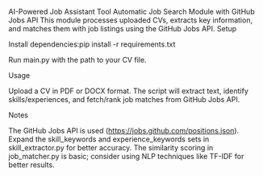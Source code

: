 AI-Powered Job Assistant Tool
Automatic Job Search Module with GitHub Jobs API
This module processes uploaded CVs, extracts key information, and matches them with job listings using the GitHub Jobs API.
Setup

Install dependencies:pip install -r requirements.txt


Run main.py with the path to your CV file.

Usage

Upload a CV in PDF or DOCX format.
The script will extract text, identify skills/experiences, and fetch/rank job matches from GitHub Jobs API.

Notes

The GitHub Jobs API is used (https://jobs.github.com/positions.json).
Expand the skill_keywords and experience_keywords sets in skill_extractor.py for better accuracy.
The similarity scoring in job_matcher.py is basic; consider using NLP techniques like TF-IDF for better results.

